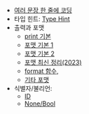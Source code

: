 - [여러 문장 한 줄에 코딩](./01-여러문장_한줄에코딩.md)
- 타입 힌트: [Type Hint](./02-TypeHint.md)
- 출력과 포맷
  - [print 기본](./03-Print.md)
  - [포맷 기본 1](./04-PrintFormat.md) 
  - [포맷 기본 2](./05-PrintFormat.md)
  - [포맷 최신 정리(2023)](./06-Print2023.md)
  - [format 함수](./07-Format.md), 
  - [기타 포맷](./08-Format.md)
- 식별자/불리언: 
  - [ID](./09-ID.md)
  - [None/Bool](./10-None_Bool.md)
